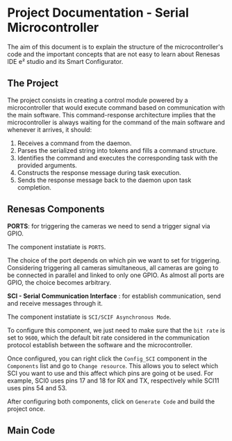 # Project Documentation - Serial Microcontroller

The aim of this document is to explain the structure of the microcontroller's code and the important concepts that are
not easy to learn about Renesas IDE e² studio and its Smart Configurator.

## The Project

The project consists in creating a control module powered by a microcontroller that would execute command based on
communication with the main software. This command-response architecture implies that the microcontroller is always
waiting for the command of the main software and whenever it arrives, it should:

1. Receives a command from the daemon.
2. Parses the serialized string into tokens and fills a command structure.
3. Identifies the command and executes the corresponding task with the provided arguments.
4. Constructs the response message during task execution.
5. Sends the response message back to the daemon upon task completion.

## Renesas Components

**PORTS**: for triggering the cameras we need to send a trigger signal via GPIO.

The component instatiate is `PORTS`.

The choice of the port depends on which pin we want to set for triggering. Considering triggering all cameras
simultaneous, all cameras are going to be connected in parallel and linked to only one GPIO. As almost all ports are
GPIO, the choice becomes arbitrary.

**SCI - Serial Communication Interface** : for establish communication, send and receive messages through it.

The component instatiate is `SCI/SCIF Asynchronous Mode`.

To configure this component, we just need to make sure that the `bit rate` is set to `9600`, which the default bit rate
considered in the communication protocol establish between the software and the microcontroller.

Once configured, you can right click the `Config_SCI` component in the `Components` list and go to `Change resource`.
This allows you to select which SCI you want to use and this affect which pins are going ot be used. For example, SCI0
uses pins 17 and 18 for RX and TX, respectively while SCI11 uses pins 54 and 53.

After configuring both components, click on `Generate Code` and build the project once.

## Main Code

<!-- I need to finish the code before writing about the project because I am still not sure of the right architecture -->